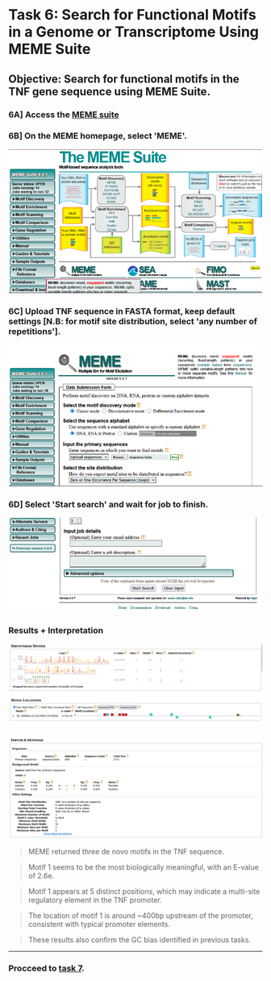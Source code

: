 # Task 6: Search for Functional Motifs in a Genome or Transcriptome Using MEME Suite

## Objective: Search for functional motifs in the TNF gene sequence using MEME Suite.

### 6A] Access the [MEME suite](https://meme-suite.org/meme/)

### 6B] On the MEME homepage, select 'MEME'.

![](Screenshots/6A1.png)

### 6C] Upload TNF sequence in FASTA format, keep default settings [N.B: for motif site distribution, select 'any number of repetitions'].

![](Screenshots/6A2.png)

### 6D] Select 'Start search' and wait for job to finish.

![](Screenshots/6A3.png)

### Results + Interpretation

![](Screenshots/6Res1.png)

![](Screenshots/6Res2.png)

> MEME returned three de novo motifs in the TNF sequence.

> Motif 1 seems to be the most biologically meaningful, with an E-value of 2.6e.

> Motif 1 appears at 5 distinct positions, which may indicate a multi-site regulatory element in the TNF promoter.

> The location of motif 1 is around ~400bp upstream of the promoter, consistent with typical promoter elements.

> These results also confirm the GC bias identified in previous tasks.

---

### Procceed to [task 7](Task7.md).
